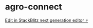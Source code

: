 # agro-connect

[Edit in StackBlitz next generation editor ⚡️](https://stackblitz.com/~/github.com/devdemon713/agro-connect)